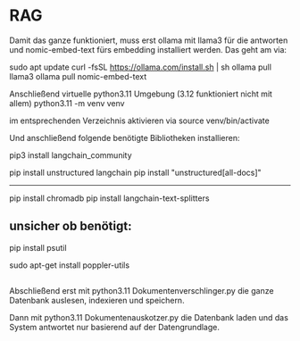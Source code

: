 # RAG
Damit das ganze funktioniert, muss erst ollama mit llama3 für die antworten und nomic-embed-text fürs embedding installiert werden. Das geht am via:

sudo apt update
curl -fsSL https://ollama.com/install.sh | sh
ollama pull llama3
ollama pull nomic-embed-text


Anschließend virtuelle python3.11 Umgebung (3.12 funktioniert nicht mit allem)
python3.11 -m venv venv

im entsprechenden Verzeichnis aktivieren via
source venv/bin/activate

Und anschließend folgende benötigte Bibliotheken installieren:

pip3 install langchain_community

pip install unstructured langchain
pip install "unstructured[all-docs]"


--- 
pip install chromadb
pip install langchain-text-splitters


## unsicher ob benötigt:
pip install psutil

sudo apt-get install poppler-utils
##


Abschließend erst mit 
python3.11 Dokumentenverschlinger.py 
die ganze Datenbank auslesen, indexieren und speichern. 

Dann mit
python3.11 Dokumentenauskotzer.py 
die Datenbank laden und das System antwortet nur basierend auf der Datengrundlage.
